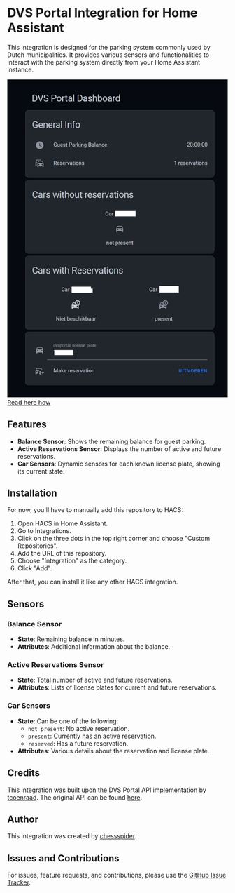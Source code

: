 # DVS Portal Integration for Home Assistant

This integration is designed for the parking system commonly used by Dutch municipalities. It provides various sensors and functionalities to interact with the parking system directly from your Home Assistant instance.

![Example HACS dashboard](./example-dashboard.png)
[Read here how](DASHBOARD.md)

## Features

- **Balance Sensor**: Shows the remaining balance for guest parking.
- **Active Reservations Sensor**: Displays the number of active and future reservations.
- **Car Sensors**: Dynamic sensors for each known license plate, showing its current state.

## Installation

For now, you'll have to manually add this repository to HACS:

1. Open HACS in Home Assistant.
2. Go to Integrations.
3. Click on the three dots in the top right corner and choose "Custom Repositories".
4. Add the URL of this repository.
5. Choose "Integration" as the category.
6. Click "Add".

After that, you can install it like any other HACS integration.

## Sensors

### Balance Sensor

- **State**: Remaining balance in minutes.
- **Attributes**: Additional information about the balance.

### Active Reservations Sensor

- **State**: Total number of active and future reservations.
- **Attributes**: Lists of license plates for current and future reservations.

### Car Sensors

- **State**: Can be one of the following:
  - `not present`: No active reservation.
  - `present`: Currently has an active reservation.
  - `reserved`: Has a future reservation.
- **Attributes**: Various details about the reservation and license plate.

## Credits

This integration was built upon the DVS Portal API implementation by [tcoenraad](https://github.com/tcoenraad). The original API can be found [here](https://github.com/tcoenraad/python-dvsportal).

## Author

This integration was created by [chessspider](https://github.com/chessspider).

## Issues and Contributions

For issues, feature requests, and contributions, please use the [GitHub Issue Tracker](https://github.com/chessspider/dvsportal/issues).
